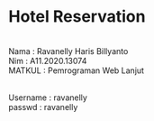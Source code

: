 # Hotel Reservation
</br>
Nama    : Ravanelly Haris Billyanto</br>
Nim     : A11.2020.13074</br>
MATKUL  : Pemrograman Web Lanjut</br></br>

Username  : ravanelly</br>
passwd    : ravanelly</br>

